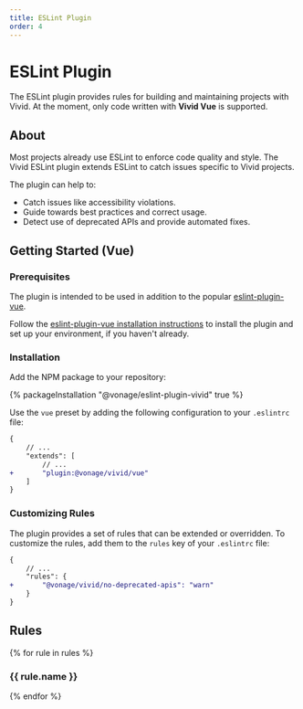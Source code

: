```yaml
---
title: ESLint Plugin
order: 4
---
```


# ESLint Plugin

The ESLint plugin provides rules for building and maintaining projects with Vivid. At the moment, only code written with **Vivid Vue** is supported.

## About

Most projects already use ESLint to enforce code quality and style. The Vivid ESLint plugin extends ESLint to catch issues specific to Vivid projects.

The plugin can help to:

- Catch issues like accessibility violations.
- Guide towards best practices and correct usage.
- Detect use of deprecated APIs and provide automated fixes.

## Getting Started (Vue)

### Prerequisites

The plugin is intended to be used in addition to the popular [eslint-plugin-vue](https://eslint.vuejs.org/).

Follow the [eslint-plugin-vue installation instructions](https://eslint.vuejs.org/user-guide/#installation) to install the plugin and set up your environment, if you haven't already.

### Installation

Add the NPM package to your repository:

{% packageInstallation "@vonage/eslint-plugin-vivid" true %}

Use the `vue` preset by adding the following configuration to your `.eslintrc` file:

```diff
{
	// ...
	"extends": [
		// ...
+		"plugin:@vonage/vivid/vue"
	]
}
```

### Customizing Rules

The plugin provides a set of rules that can be extended or overridden. To customize the rules, add them to the `rules` key of your `.eslintrc` file:

```diff
{
	// ...
	"rules": {
+		"@vonage/vivid/no-deprecated-apis": "warn"
	}
}
```

## Rules

{% for rule in rules %}

### {{ rule.name }}

{% endfor %}
